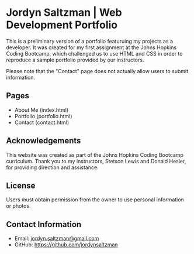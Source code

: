# Jordyn Saltzman | Web Development Portfolio 
This is a preliminary version of a portfolio featuruing my projects as a developer. It was created for my first assignment at the Johns Hopkins Coding Bootcamp, which challenged us to use HTML and CSS in order to reproduce a sample portfolio provided by our instructors. 

Please note that the "Contact" page does not actually allow users to submit information. 

 
## Pages
* About Me (index.html)
* Portfolio (portfolio.html)
* Contact (contact.html)

## Acknowledgements
This website was created as part of the Johns Hopkins Coding Bootcamp curriculum. Thank you to my instructors, Stetson Lewis and Donald Hesler, for providing direction and assistance. 

## License
Users must obtain permission from the owner to use personal information or photos. 

## Contact Information
* Email: jordyn.saltzman@gmail.com
* GitHub: https://github.com/jordynsaltzman